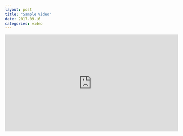 ```yaml
---
layout: post
title: "Sample Video"
date: 2017-09-16
categories: video
---
```

<link href="/css/posts.css" type="text/css" rel="stylesheet">
<div class="media">
    <div class="videoWrapper">
        <!-- Only replace this part with video to embed, and change date -->
        <iframe width="560" height="315" src="https://www.youtube.com/embed/0s8a-lxXu68?rel=0" frameborder="0" allowfullscreen></iframe>
        <!-- Video part ends here -->
    </div>
</div>
